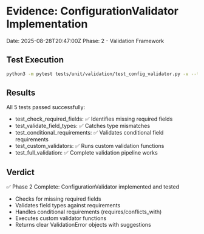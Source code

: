 # Evidence: ConfigurationValidator Implementation
Date: 2025-08-28T20:47:00Z
Phase: 2 - Validation Framework

## Test Execution
```bash
python3 -m pytest tests/unit/validation/test_config_validator.py -v --tb=short
```

## Results
All 5 tests passed successfully:
- test_check_required_fields: ✅ Identifies missing required fields
- test_validate_field_types: ✅ Catches type mismatches
- test_conditional_requirements: ✅ Validates conditional field requirements
- test_custom_validators: ✅ Runs custom validation functions
- test_full_validation: ✅ Complete validation pipeline works

## Verdict
✅ Phase 2 Complete: ConfigurationValidator implemented and tested
- Checks for missing required fields
- Validates field types against requirements
- Handles conditional requirements (requires/conflicts_with)
- Executes custom validator functions
- Returns clear ValidationError objects with suggestions